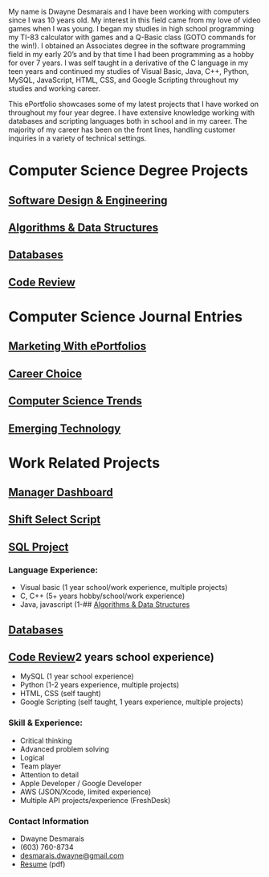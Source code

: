 My name is Dwayne Desmarais and I have been working with computers 
since I was 10 years old. My interest in this field came from my love
of video games when I was young.  I began my studies in high school
programming my TI-83 calculator with games and a Q-Basic class (GOTO
commands for the win!).  I obtained an Associates degree in the software
programming field in my early 20’s and by that time I had been programming 
as a hobby for over 7 years.  I was self taught in a derivative of
the C language in my teen years and continued my studies of Visual Basic,
Java, C++, Python, MySQL, JavaScript, HTML, CSS, and Google Scripting
throughout my studies and working career.

This ePortfolio showcases some of my latest projects that I have worked
on throughout my four year degree.  I have extensive knowledge working
with databases and scripting languages both in school and in my career. 
The majority of my career has been on the front lines, handling customer
inquiries in a variety of technical settings.

# Computer Science Degree Projects
## [Software Design & Engineering](/software_design_engineering.md)
## [Algorithms & Data Structures](/algorithms_data_structures.md)
## [Databases](/database_project.md)
## [Code Review](/code_review)

# Computer Science Journal Entries
## [Marketing With ePortfolios](/ePortfolio_Marketing.md)
## [Career Choice](/career_choice.md)
## [Computer Science Trends](/computer_science_trends.md)
## [Emerging Technology](/emerging_technology.md)

# Work Related Projects
## [Manager Dashboard](/algorithms_data_structures.md)
## [Shift Select Script](/database_project.md)
## [SQL Project](/code_review)

### Language Experience:
- Visual basic (1 year school/work experience, multiple projects)
- C, C++ (5+ years hobby/school/work experience)
- Java, javascript (1-## [Algorithms & Data Structures](/algorithms_data_structures.md)
## [Databases](/database_project.md)
## [Code Review](/code_review)2 years school experience)
- MySQL (1 year school experience)
- Python (1-2 years experience, multiple projects)
- HTML, CSS (self taught)
- Google Scripting (self taught, 1 years experience, multiple projects)

### Skill & Experience:
- Critical thinking
- Advanced problem solving
- Logical
- Team player
- Attention to detail
- Apple Developer / Google Developer
- AWS (JSON/Xcode, limited experience)
- Multiple API projects/experience (FreshDesk)

### Contact Information
- Dwayne Desmarais
- (603) 760-8734
- desmarais.dwayne@gmail.com
- [Resume](/Dwayne-Desmarais.pdf) (pdf)
